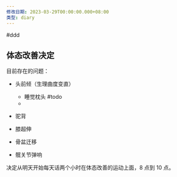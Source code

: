 ```yaml
---
修改日期: 2023-03-29T00:00:00.000+08:00
类型: diary
---
```

#ddd
## 体态改善决定

目前存在的问题：
- 头前倾（生理曲度变直）
	- 睡觉枕头 #todo
	- 

- 驼背
- 膝超伸
- 骨盆迁移
- 髋关节弹响

决定从明天开始每天话两个小时在体态改善的运动上面，8 点到 10 点。





